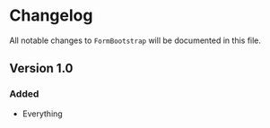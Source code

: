 # Changelog

All notable changes to `FormBootstrap` will be documented in this file.

## Version 1.0

### Added
- Everything
